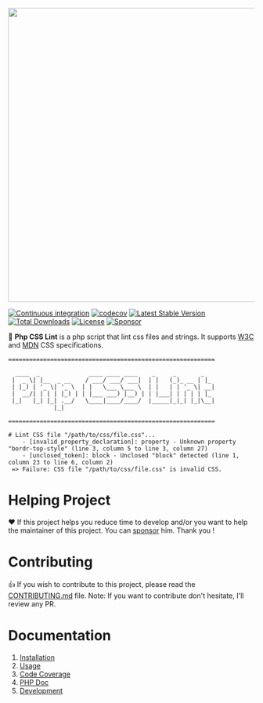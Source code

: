 <p align="center">
  <a href="https://github.com/neilime/easy-win-setup" target="_blank"><img src="https://repository-images.githubusercontent.com/79255687/759bde80-eaaa-11e9-8919-6a8ad3b4a34d" width="600"></a>
</p>

[![Continuous integration](https://github.com/neilime/php-css-lint/workflows/Continuous%20integration/badge.svg)](https://github.com/neilime/php-css-lint/actions?query=workflow%3A%22Continuous+integration%22)
[![codecov](https://codecov.io/gh/neilime/php-css-lint/branch/main/graph/badge.svg?token=eMuwgNub7Z)](https://codecov.io/gh/neilime/php-css-lint)
[![Latest Stable Version](https://poser.pugx.org/neilime/php-css-lint/v/stable)](https://packagist.org/packages/neilime/php-css-lint)
[![Total Downloads](https://poser.pugx.org/neilime/php-css-lint/downloads)](https://packagist.org/packages/neilime/php-css-lint)
[![License](https://poser.pugx.org/neilime/php-css-lint/license)](https://packagist.org/packages/neilime/php-css-lint)
[![Sponsor](https://img.shields.io/badge/%E2%9D%A4-Sponsor-ff69b4)](https://github.com/sponsors/neilime)

📢 **Php CSS Lint** is a php script that lint css files and strings.
It supports [W3C](https://www.w3.org/Style/CSS/) and [MDN](https://developer.mozilla.org/en-US/docs/Web/CSS) CSS specifications.

```
===========================================================

  ____  _              ____ ____ ____    _     _       _
 |  _ \| |__  _ __    / ___/ ___/ ___|  | |   (_)_ __ | |_
 | |_) | '_ \| '_ \  | |   \___ \___ \  | |   | | '_ \| __|
 |  __/| | | | |_) | | |___ ___) |__) | | |___| | | | | |_
 |_|   |_| |_| .__/   \____|____/____/  |_____|_|_| |_|\__|
             |_|

===========================================================

# Lint CSS file "/path/to/css/file.css"...
    - [invalid_property_declaration]: property - Unknown property "bordr-top-style" (line 3, column 5 to line 3, column 27)
    - [unclosed_token]: block - Unclosed "block" detected (line 1, column 23 to line 6, column 2)
 => Failure: CSS file "/path/to/css/file.css" is invalid CSS.
```

# Helping Project

❤️ If this project helps you reduce time to develop and/or you want to help the maintainer of this project. You can [sponsor](https://github.com/sponsors/neilime) him. Thank you !

# Contributing

👍 If you wish to contribute to this project, please read the [CONTRIBUTING.md](CONTRIBUTING.md) file. Note: If you want to contribute don't hesitate, I'll review any PR.

# Documentation

1. [Installation](https://neilime.github.io/php-css-lint/installation)
2. [Usage](https://neilime.github.io/php-css-lint/usage)
3. [Code Coverage](https://codecov.io/gh/neilime/php-css-lint)
4. [PHP Doc](https://neilime.github.io/php-css-lint/phpdoc)
5. [Development](https://neilime.github.io/php-css-lint/development)
